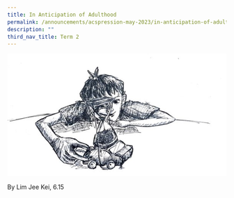 ```yaml
---
title: In Anticipation of Adulthood
permalink: /announcements/acspression-may-2023/in-anticipation-of-adulthood/
description: ""
third_nav_title: Term 2
---
```

![](/images/ACSpression/May%202023/picture4.jpg)

By Lim Jee Kei, 6.15